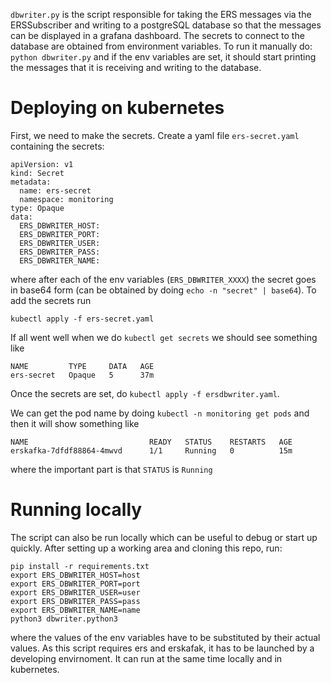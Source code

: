 `dbwriter.py` is the script responsible for taking the ERS messages via the ERSSubscriber
and writing to a postgreSQL database so that the messages can be displayed in a
grafana dashboard. The secrets to connect to the database are obtained from
environment variables. To run it manually do:
```python dbwriter.py```
and if the env variables are set, it should start printing the messages that it
is receiving and writing to the database.

# Deploying on kubernetes
First, we need to make the secrets. Create a yaml file `ers-secret.yaml` containing the secrets:
```
apiVersion: v1
kind: Secret
metadata:
  name: ers-secret
  namespace: monitoring
type: Opaque
data:
  ERS_DBWRITER_HOST:
  ERS_DBWRITER_PORT:
  ERS_DBWRITER_USER:
  ERS_DBWRITER_PASS:
  ERS_DBWRITER_NAME:
```
where after each of the env variables (`ERS_DBWRITER_XXXX`) the secret goes in base64 form (can be obtained by doing `echo -n "secret" | base64`). To add the secrets run 
```
kubectl apply -f ers-secret.yaml
```
If all went well when we do `kubectl get secrets` we should see something like
```
NAME         TYPE     DATA   AGE
ers-secret   Opaque   5      37m
```
Once the secrets are set, do `kubectl apply -f ersdbwriter.yaml`.

We can get the pod name by doing `kubectl -n monitoring get pods` and then it will show something like
```
NAME                           READY   STATUS    RESTARTS   AGE
erskafka-7dfdf88864-4mwvd      1/1     Running   0          15m
```
where the important part is that `STATUS` is `Running`


# Running locally
The script can also be run locally which can be useful to debug or start up quickly. After setting up a working area and cloning this repo, run:
```
pip install -r requirements.txt
export ERS_DBWRITER_HOST=host
export ERS_DBWRITER_PORT=port
export ERS_DBWRITER_USER=user
export ERS_DBWRITER_PASS=pass
export ERS_DBWRITER_NAME=name
python3 dbwriter.python3
```
where the values of the env variables have to be substituted by their actual values. 
As this script requires ers and erskafak, it has to be launched by a developing envirnoment.
It can run at the same time locally and in kubernetes.

